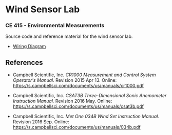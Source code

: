  # Wind Sensor Lab

### CE 415 - Environmental Measurements

Source code and reference material for the wind sensor lab.

* [Wiring Diagram](docs/wiring.md)


## References

* Campbell Scientific, Inc. *CR1000 Measurement and Control System Operator's
  Manual.* Revision 2015 Apr 13. Online:
  <https://s.campbellsci.com/documents/us/manuals/cr1000.pdf>

* Campbell Scientific, Inc. *CSAT3B Three-Dimensional Sonic Anemometer
  Instruction Manual.* Revision 2016 May. Online: 
  <https://s.campbellsci.com/documents/us/manuals/csat3b.pdf>
  
* Campbell Scientific, Inc. *Met One 034B Wind Set Instruction Manual.*
  Revision 2016 Sep. Online:
  <https://s.campbellsci.com/documents/us/manuals/034b.pdf>
